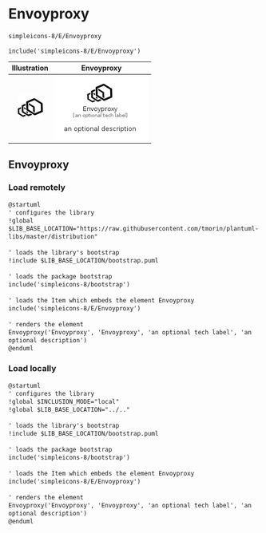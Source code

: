 # Envoyproxy


```text
simpleicons-8/E/Envoyproxy
```

```text
include('simpleicons-8/E/Envoyproxy')
```



| Illustration | Envoyproxy |
| :---: | :---: |
| ![illustration for Illustration](../../simpleicons-8/E/Envoyproxy.png) | ![illustration for Envoyproxy](../../simpleicons-8/E/Envoyproxy.Local.png) |




## Envoyproxy

### Load remotely
```plantuml
@startuml
' configures the library
!global $LIB_BASE_LOCATION="https://raw.githubusercontent.com/tmorin/plantuml-libs/master/distribution"

' loads the library's bootstrap
!include $LIB_BASE_LOCATION/bootstrap.puml

' loads the package bootstrap
include('simpleicons-8/bootstrap')

' loads the Item which embeds the element Envoyproxy
include('simpleicons-8/E/Envoyproxy')

' renders the element
Envoyproxy('Envoyproxy', 'Envoyproxy', 'an optional tech label', 'an optional description')
@enduml
```

### Load locally
```plantuml
@startuml
' configures the library
!global $INCLUSION_MODE="local"
!global $LIB_BASE_LOCATION="../.."

' loads the library's bootstrap
!include $LIB_BASE_LOCATION/bootstrap.puml

' loads the package bootstrap
include('simpleicons-8/bootstrap')

' loads the Item which embeds the element Envoyproxy
include('simpleicons-8/E/Envoyproxy')

' renders the element
Envoyproxy('Envoyproxy', 'Envoyproxy', 'an optional tech label', 'an optional description')
@enduml
```

